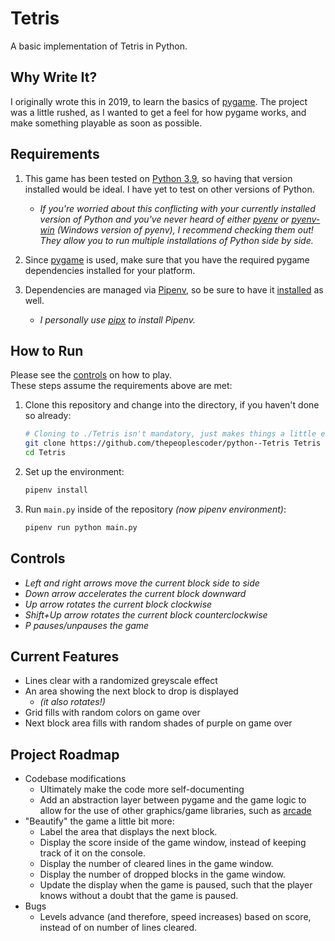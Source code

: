 # Tetris

A basic implementation of Tetris in Python.

## Why Write It?

I originally wrote this in 2019, to learn the basics of
[pygame][pygame-github].  The project was a little rushed,
as I wanted to get a feel for how pygame works, and make
something playable as soon as possible.

## Requirements

1. This game has been tested on [Python 3.9][python-3-9-download],
   so having that version installed would be ideal.  I have yet to
   test on other versions of Python.
   * _If you're worried about this conflicting with your currently
     installed version of Python and you've never heard of either
     [pyenv][pyenv-github] or [pyenv-win][pyenv-win-github] (Windows
     version of pyenv), I recommend checking them out!  They allow
     you to run multiple installations of Python side by side._

2. Since [pygame][pygame-homepage] is used, make sure that
   you have the required pygame dependencies installed for
   your platform.

3. Dependencies are managed via [Pipenv][pipenv-homepage], so be
   sure to have it
   [installed](https://pipenv.pypa.io/en/latest/installation.html)
   as well.
   * _I personally use [pipx](https://github.com/pypa/pipx)
    to install Pipenv._

## How to Run

Please see the [controls](#controls) on how to play.\
These steps assume the requirements above are met:

1. Clone this repository and change into the directory,
   if you haven't done so already:

   ```sh
   # Cloning to ./Tetris isn't mandatory, just makes things a little easier
   git clone https://github.com/thepeoplescoder/python--Tetris Tetris
   cd Tetris
   ```

2. Set up the environment:

   ```sh
   pipenv install
   ```

3. Run `main.py` inside of the repository _(now pipenv environment)_:

   ```sh
   pipenv run python main.py
   ```

## Controls

* _Left and right arrows move the current block side to side_
* _Down arrow accelerates the current block downward_
* _Up arrow rotates the current block clockwise_
* _Shift+Up arrow rotates the current block counterclockwise_
* _P pauses/unpauses the game_

## Current Features

* Lines clear with a randomized greyscale effect
* An area showing the next block to drop is displayed
  * _(it also rotates!)_
* Grid fills with random colors on game over
* Next block area fills with random shades of purple
  on game over

## Project Roadmap
* Codebase modifications
  * Ultimately make the code more self-documenting
  * Add an abstraction layer between pygame and the game logic to
    allow for the use of other graphics/game libraries, such as
    [arcade][arcade-github]
* "Beautify" the game a little bit more:
  * Label the area that displays the next block.
  * Display the score inside of the game window,
    instead of keeping track of it on the console.
  * Display the number of cleared lines in the game window.
  * Display the number of dropped blocks in the game window.
  * Update the display when the game is paused, such that
    the player knows without a doubt that the game is paused.
* Bugs
  * Levels advance (and therefore, speed increases) based on
    score, instead of on number of lines cleared.

[pygame-github]:       https://github.com/pygame/pygame
[pygame-homepage]:     https://pygame.org/
[pipenv-homepage]:     https://pipenv.pypa.io/en/latest/
[python-3-9-download]: https://www.python.org/downloads/release/python-3918/
[pyenv-github]:        https://github.com/pyenv/pyenv
[pyenv-win-github]:    https://github.com/pyenv-win/pyenv-win
[arcade-github]:       https://github.com/pythonarcade/arcade